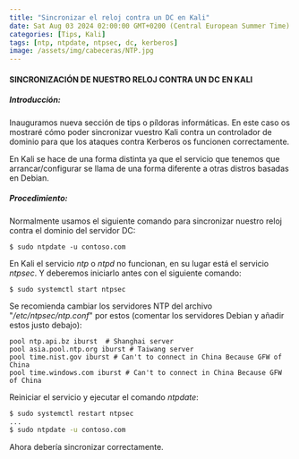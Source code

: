 ```yaml
---
title: "Sincronizar el reloj contra un DC en Kali"
date: Sat Aug 03 2024 02:00:00 GMT+0200 (Central European Summer Time)
categories: [Tips, Kali]
tags: [ntp, ntpdate, ntpsec, dc, kerberos]
image: /assets/img/cabeceras/NTP.jpg
---
```


#### SINCRONIZACIÓN DE NUESTRO RELOJ CONTRA UN DC EN KALI

##### Introducción:

Inauguramos nueva sección de tips o píldoras informáticas. En este caso os mostraré cómo poder sincronizar vuestro Kali contra un controlador de dominio para que los ataques contra Kerberos os funcionen correctamente.

En Kali se hace de una forma distinta ya que el servicio que tenemos que arrancar/configurar se llama de una forma diferente a otras distros basadas en Debian.

##### Procedimiento:
Normalmente usamos el siguiente comando para sincronizar nuestro reloj contra el dominio del servidor DC:

```shell
$ sudo ntpdate -u contoso.com
```

En Kali el servicio _ntp_ o _ntpd_ no funcionan, en su lugar está el servicio _ntpsec_. Y deberemos iniciarlo antes con el siguiente comando:

```shell
$ sudo systemctl start ntpsec
```

Se recomienda cambiar los servidores NTP del archivo "_/etc/ntpsec/ntp.conf_" por estos (comentar los servidores Debian y añadir estos justo debajo):

```
pool ntp.api.bz iburst  # Shanghai server
pool asia.pool.ntp.org iburst # Taiwang server
pool time.nist.gov iburst # Can't to connect in China Because GFW of China
pool time.windows.com iburst # Can't to connect in China Because GFW of China
```

Reiniciar el servicio y ejecutar el comando _ntpdate_:

```bash
$ sudo systemctl restart ntpsec
...
$ sudo ntpdate -u contoso.com
```

Ahora debería sincronizar correctamente.

